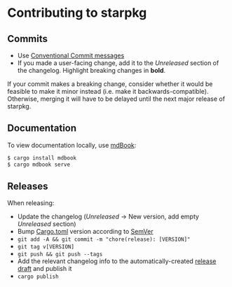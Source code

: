 # Contributing to starpkg

## Commits

- Use [Conventional Commit messages](https://www.conventionalcommits.org/en/v1.0.0-beta.4/)
- If you made a user-facing change, add it to the _Unreleased_ section of the changelog. Highlight breaking changes in **bold**.

If your commit makes a breaking change, consider whether it would be feasible to make it minor instead (i.e. make it backwards-compatible). Otherwise, merging it will have to be delayed until the next major release of starpkg.

## Documentation

To view documentation locally, use [mdBook](https://github.com/rust-lang/mdBook):

```sh
$ cargo install mdbook
$ cargo mdbook serve
```

## Releases

When releasing:

- Update the changelog (_Unreleased_ -> New version, add empty _Unreleased_ section)
- Bump [Cargo.toml](Cargo.toml) version according to [SemVer](https://semver.org/spec/v2.0.0.html)
- `git add -A && git commit -m "chore(release): [VERSION]"`
- `git tag v[VERSION]`
- `git push && git push --tags`
- Add the relevant changelog info to the automatically-created [release draft](https://github.com/nanaian/starpkg/releases) and publish it
- `cargo publish`
